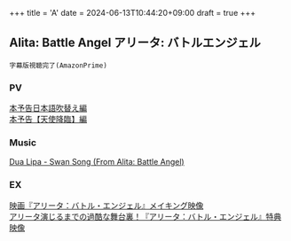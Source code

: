 +++
title = 'A'
date = 2024-06-13T10:44:20+09:00
draft = true
+++

## Alita: Battle Angel アリータ: バトルエンジェル
```
字幕版視聴完了(AmazonPrime)
```
### PV
[本予告日本語吹替え編](https://youtu.be/SJCZrIcsoak)\
[本予告【天使降臨】編](https://youtu.be/mCxvYpbLL20)

### Music
[Dua Lipa - Swan Song (From Alita: Battle Angel)](https://www.youtube.com/watch?v=kO8fTk6oKQg)

### EX
[映画『アリータ：バトル・エンジェル』メイキング映像](https://youtu.be/sHxns_YqVgw)\
[アリータ演じるまでの過酷な舞台裏！『アリータ：バトル・エンジェル』特典映像](https://youtu.be/VJFyenWlWmI)

